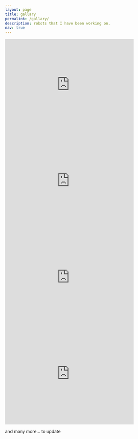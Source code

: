 ```yaml
---
layout: page
title: gallary
permalink: /gallary/
description: robots that I have been working on.
nav: true
---
```

<iframe width="420" height="315" src="https://www.youtube.com/embed/BmwxevgsdGc?list=PL_kH4N9GDFUnrnInl7s3RHG-fkt6zQcRT" frameborder="0" allow="accelerometer; autoplay; clipboard-write; encrypted-media; gyroscope; picture-in-picture" allowfullscreen></iframe>

<iframe width="420" height="315" src="https://www.youtube.com/embed/XguX28lcROA" frameborder="0" allow="accelerometer; autoplay; clipboard-write; encrypted-media; gyroscope; picture-in-picture" allowfullscreen></iframe>


<iframe width="420" height="315" src="https://www.youtube.com/embed/ezUN-McxE9Q" frameborder="0" allow="accelerometer; autoplay; clipboard-write; encrypted-media; gyroscope; picture-in-picture" allowfullscreen></iframe>



<iframe width="420" height="315" src="https://www.youtube.com/embed/BVZPhXlJ7G0" frameborder="0" allow="accelerometer; autoplay; clipboard-write; encrypted-media; gyroscope; picture-in-picture" allowfullscreen></iframe>

and many more... to update

